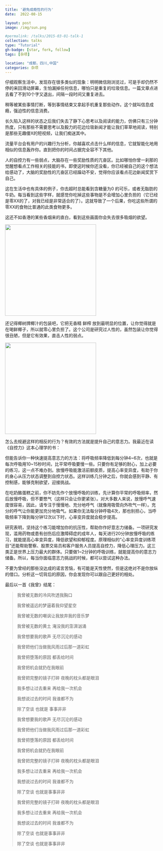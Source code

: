 ```yaml
---
title: '避免成瘾性的行为'
date:  2022-08-15

layout: post
image: /img/sun.png

#permalink: /talks/2015-03-01-talk-1
collection: talks
type: "Tutorial"
gh-badge: [star, fork, follow]
tags: [杂项]

location: "成都，四川,中国"
categories: 杂项
---
```


仔细观察生活中，发现存在很多类似的现象：明明微信刚浏览过，可是手却仍然不停的来回滑动屏幕，生怕漏掉任何信息，哪怕只是重复的垃圾信息。一篇文章点进去看了不到10个字又退出，间隔一段时间又重复进去。

稍等被某些事情打断，等到事情结束又拿起手机重复那些动作。这个就叫信息成瘾，强迫性的信息消费。

长久陷入这样的状态之后我们失去了静下心思考以及阅读的能力，仿佛只有三分钟热度，只有那些不需要思考以及毅力的花边垃圾新闻才能让我们草草地阅读，特别是那些无趣傻X的短视频，让我们痴迷其中。

流量平台会有用户的兴趣行为分析，你越喜欢点击什么样的信息，它就智能化地用相似的信息轰炸你。直到把你的时间占据完全容不下其他。

人的自控力有一些弱点，大脑存在一些奖励性质的亢奋区。比如哪怕你曾一刹那的觉醒想看点工作相关的技能的书，即使这时候你还没看，你已经被自己的这个想法给感动了，大脑的奖励性的亢奋区已经躁动不安，觉得你应该看点花边新闻奖赏下自己。

这在生活中也有具体的例子，你去超时总能看到含糖量为0 的可乐，或者无脂肪的牛奶。每当看到这些字样，就感觉你吃掉这些事物是不会增加心里负担的（它已经是零XX的了，对我已经是非常适合的了）。这就导致了一个后果，你吃这些所谓的零XX的食物比普通的此类食物更多。

这还不如香港的某些香烟来的直白，看到这些画面你会失去很多吸烟的欲望。

<img src="https://chaoxiyan1225.github.io/img/blog/yan.jpg" align="center" height="300" width="300">

还记得椰树牌椰汁的包装吧，它把无香精  鲜榨 放到最明显的位置，让你觉得就是在喝鲜椰子，所以就零心里负担了。这个公司是研究过人性的，虽然包装让你觉得很丑陋，但是它有效果，直击人性的弱点。

<img src="https://chaoxiyan1225.github.io/img/blog/yezhi.jpg" align="center" height="300" width="300">

怎么去规避这样的相反的行为？有效的方法就是提升自己的意志力。我最近在读《自控力》这本心理学的书：

但能告诉你一种快速提高意志力的方法：将呼吸频率降低到每分钟4~6次，也就是每次呼吸用10~15秒时间，比平常呼吸要慢一些。只要你有足够的耐心，加上必要的练习，这一点不难办到。放慢呼吸能激活前额皮质，提高心率变异度，有助于你的身心从压力状态调整到自控力状态。这样训练几分钟之后，你就会感到平静、有控制感，能够克制欲望，迎接挑战。

在吃奶酪蛋糕之前，你不妨先作个放慢呼吸的训练，先计算你平常的呼吸频率，然后放慢呼吸，但不要憋气（这样只会让你更紧张）。对大多数人来说，放慢呼气速度很容易，因此，请专注于慢慢地、充分地呼气（就像用吸管向外吹气一样）。充分的呼气让你能更加充分地吸气。如果你无法每分钟呼吸4次，那也别担心，当呼吸频率下降到每分钟12次以下时，心率变异度就会稳步提高。 

研究表明，坚持这个练习能增加你的抗压性，帮助你作好意志力储备。一项研究发现，滥用药物或患有创伤后应激障碍症的成年人，每天进行20分钟放慢呼吸的练习，就能提高心率变异度，降低欲望和抑郁程度。原理相似的“心率变异度训练项目”还能帮助警察、股票交易员和客户服务人员提高自控力，降低心理压力。这三类正是世界上压力最大的群体。只要做1~2分钟的呼吸训练，就能提高你的意志力储备。所以，每当你面临意志力挑战的时候，都可以尝试这种办法。

不要为曾经的那些没达成的诺言苦恼，有可能是天性使然，但是这绝对不是你放纵的借口。分析这一切背后的原因，你会发现你可以跟自己更好的相处。


最后以一首《我曾》结尾：

>
>我曾被无数的冷风吹透我胸口
>
>我曾被遥远的梦逼着我仰望星空
>
>我曾被无数的嘲讽让我放弃我的音乐梦
>
>我曾被无数的黄土 淹没我的澎湃汹涌
>
>我曾想要我的歌声 无尽沉沦的感动

>我曾把他们当做我风雨过后那一道彩虹
>
>我曾把堕落的原因 都丢给时间
>
>我曾把机会就扔在我眼前
>
>我曾把完整的镜子打碎 夜晚的枕头都是眼泪
>
>我多想让过去重来 再给我一次机会
>
>我想说过去的时间 我谁都不为
>
>除了空谈 也就是 事事非非
>
>我曾想要我的歌声 无尽沉沦的感动
>
>我曾把他们当做我风雨过后那一道彩虹
>
>我曾把堕落的原因 都丢给时间
>
>我曾把机会就扔在我眼前
>
>我曾把完整的镜子打碎 夜晚的枕头都是眼泪
>
>我多想让过去重来 再给我一次机会
>
>我想说过去的时间 我谁都不为
>
>除了空谈 也就是事事非非
>
>我曾把完整的镜子打碎 夜晚的枕头都是眼泪
>
>我多想让过去重来 再给我一次机会
>
>我想说过去的时间 我谁都不为
>
>除了空谈 也就是事事非非
>
>除了空谈 也就是事事非非


